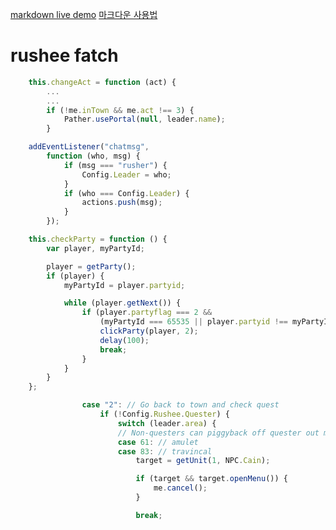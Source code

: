 [1]: https://markdown-here.com/livedemo.html
[markdown live demo][1] [마크다운 사용법](https://dooray.com/htmls/guides/markdown_ko_KR.html)

# rushee fatch

```javascript
	this.changeAct = function (act) {
		...
		...
		if (!me.inTown && me.act !== 3) {
			Pather.usePortal(null, leader.name);
		}
```

```javascript
	addEventListener("chatmsg",
		function (who, msg) {
			if (msg === "rusher") {
				Config.Leader = who;
			}
			if (who === Config.Leader) {
				actions.push(msg);
			}
		});
```

```javascript
	this.checkParty = function () {
		var player, myPartyId;

		player = getParty();
		if (player) {
			myPartyId = player.partyid;

			while (player.getNext()) {
				if (player.partyflag === 2 &&
					(myPartyId === 65535 || player.partyid !== myPartyId)) {
					clickParty(player, 2);
					delay(100);
					break;
				}
			}
		}
	};
```

```javascript
				case "2": // Go back to town and check quest
					if (!Config.Rushee.Quester) {
						switch (leader.area) {
						// Non-questers can piggyback off quester out messages
						case 61: // amulet
						case 83: // travincal
							target = getUnit(1, NPC.Cain);

							if (target && target.openMenu()) {
								me.cancel();
							}

							break;
```

